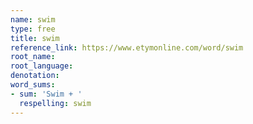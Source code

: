 ```yaml
---
name: swim
type: free
title: swim
reference_link: https://www.etymonline.com/word/swim
root_name: 
root_language: 
denotation: 
word_sums:
- sum: 'Swim + '
  respelling: swim
---
```

